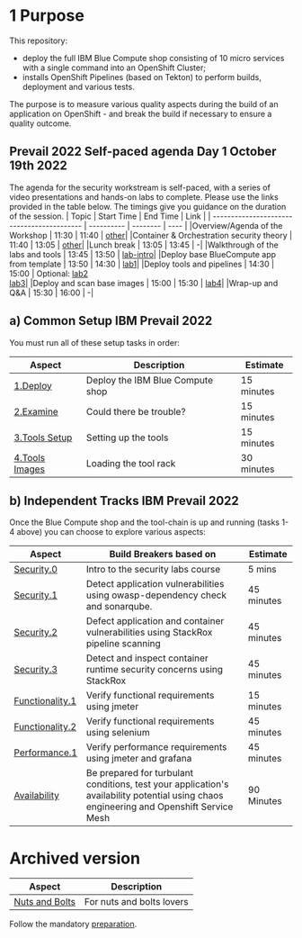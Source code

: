 # 1 Purpose

This repository:
- deploy the full IBM Blue Compute shop consisting of 10 micro services with a single command into an OpenShift Cluster;
- installs OpenShift Pipelines (based on Tekton) to perform builds, deployment and various tests.

The purpose is to measure various quality aspects during the build of an application on OpenShift - and break the build if necessary to ensure a quality outcome.

## Prevail 2022 Self-paced agenda Day 1 October 19th 2022
The agenda for the security workstream is self-paced, with a series of video presentations and hands-on labs to complete. Please use the links provided in the table below. The timings give you guidance on the duration of the session.
| Topic                                      | Start Time | End Time | Link |
| ------------------------------------------ | ---------- | -------- | ---- |
|Overview/Agenda of the Workshop             | 11:30 | 11:40 | [other](https://ibm.box.com/s/89awajtforadft51npykehar1l8focxs)|
|Container & Orchestration security theory   | 11:40 | 13:05 | [other](https://ibm.box.com/s/89awajtforadft51npykehar1l8focxs)|
|Lunch break                                 | 13:05 | 13:45 | -|
|Walkthrough of the labs and tools           | 13:45 | 13:50 | [lab-intro](https://ibm.box.com/s/89awajtforadft51npykehar1l8focxs)|
|Deploy base BlueCompute app from template   | 13:50 | 14:30 | [lab1](https://ibm.box.com/s/89awajtforadft51npykehar1l8focxs)|
|Deploy tools and pipelines                  | 14:30 | 15:00 | Optional: [lab2](https://ibm.box.com/s/89awajtforadft51npykehar1l8focxs) <br /> [lab3](https://ibm.box.com/s/89awajtforadft51npykehar1l8focxs)|
|Deploy and scan base images                 | 15:00 | 15:30 | [lab4](https://ibm.box.com/s/89awajtforadft51npykehar1l8focxs)|
|Wrap-up and Q&A                             | 15:30 | 16:00 | -|

## a) Common Setup IBM Prevail 2022
You must run all of these setup tasks in order:

| Aspect | Description | Estimate |
| --- | --- | --- |
| [1.Deploy](aspects/functionality/DEPLOY-FULL-BC.MD) | Deploy the IBM Blue Compute shop | 15 minutes |
| [2.Examine](aspects/security/TROUBLE.MD) | Could there be trouble? | 15 minutes |
| [3.Tools Setup](aspects/nuts-and-bolts/MINI-SETUP.MD) | Setting up the tools | 15 minutes |
| [4.Tools Images](aspects/nuts-and-bolts/SCAN.MD) | Loading the tool rack | 30 minutes |

## b) Independent Tracks IBM Prevail 2022

Once the Blue Compute shop and the tool-chain is up and running (tasks 1-4 above) you can choose to explore various aspects:

| Aspect | Build Breakers based on | Estimate |
| --- | --- | --- |
| [Security.0](aspects/security/README.MD) | Intro to the security labs course | 5 mins |
| [Security.1](aspects/security/README-V2.MD) | Detect application vulnerabilities using owasp-dependency check and sonarqube.| 45 minutes |
| [Security.2](aspects/security/RUNTIME.MD) | Defect application and container vulnerabilities using StackRox pipeline scanning | 45 minutes |
| [Security.3](aspects/security/README-V3.MD) | Detect and inspect container runtime security concerns using StackRox | 45 minutes |
| [Functionality.1](aspects/functionality/README.MD) | Verify functional requirements using jmeter| 15 minutes |
| [Functionality.2](aspects/functionality/SELENIUM.MD) | Verify functional requirements using selenium| 45 minutes |
| [Performance.1](aspects/performance/README-V2.MD) | Verify performance requirements using jmeter and grafana| 45 minutes |
| [Availability](aspects/availability/README.MD) | Be prepared for turbulant conditions, test your application's availability potential using chaos engineering and Openshift Service Mesh | 90 Minutes

# Archived version

| Aspect | Description |
| --- | --- |
| [Nuts and Bolts](aspects/nuts-and-bolts/README.MD) | For nuts and bolts lovers |

Follow the mandatory [preparation](aspects/general/README.MD).
